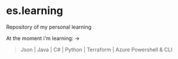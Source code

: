 # es.learning

Repository of my personal learning

At the moment i'm learning: ->

>Json | Java | C# | Python | Terraform | Azure Powershell & CLI
